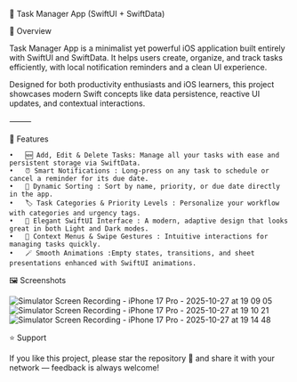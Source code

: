 📝 Task Manager App (SwiftUI + SwiftData)

🌟 Overview

Task Manager App is a minimalist yet powerful iOS application built entirely with SwiftUI and SwiftData.
It helps users create, organize, and track tasks efficiently, with local notification reminders and a clean UI experience.

Designed for both productivity enthusiasts and iOS learners, this project showcases modern Swift concepts like data persistence, reactive UI updates, and contextual interactions.


⸻

🧩 Features

	•	🆕 Add, Edit & Delete Tasks: Manage all your tasks with ease and persistent storage via SwiftData.
	•	⏰ Smart Notifications : Long-press on any task to schedule or cancel a reminder for its due date.
	•	🧠 Dynamic Sorting : Sort by name, priority, or due date directly in the app.
	•	🏷️ Task Categories & Priority Levels : Personalize your workflow with categories and urgency tags.
	•	🎨 Elegant SwiftUI Interface : A modern, adaptive design that looks great in both Light and Dark modes.
	•	💬 Context Menus & Swipe Gestures : Intuitive interactions for managing tasks quickly.
	•	🪄 Smooth Animations :Empty states, transitions, and sheet presentations enhanced with SwiftUI animations.

🖼️ Screenshots

![Simulator Screen Recording - iPhone 17 Pro - 2025-10-27 at 19 09 05](https://github.com/user-attachments/assets/bb7342fa-fc8d-4647-b714-b36e22fb667b)
![Simulator Screen Recording - iPhone 17 Pro - 2025-10-27 at 19 10 21](https://github.com/user-attachments/assets/26e3e1b8-2594-43a6-a0e9-7e99fbb10f29)
![Simulator Screen Recording - iPhone 17 Pro - 2025-10-27 at 19 14 48](https://github.com/user-attachments/assets/5ed6663c-b756-43cb-8b58-210d4137f0b7)



⭐️ Support

If you like this project, please star the repository 🌟
and share it with your network — feedback is always welcome!
